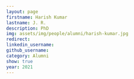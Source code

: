 ```yaml
---
layout: page
firstname: Harish Kumar
lastname: J. R.
description: PhD 
img: assets/img/people/alumni/harish-kumar.jpg
redirect: 
linkedin_username: 
github_username:
category: Alumni
show: true
year: 2021
---
```

